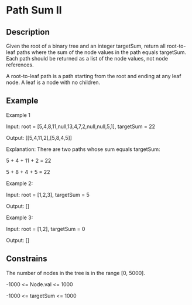 # Path Sum II

## Description

Given the root of a binary tree and an integer targetSum, return all root-to-leaf paths where the sum of the node values in the path equals targetSum. Each path should be returned as a list of the node values, not node references.

A root-to-leaf path is a path starting from the root and ending at any leaf node. A leaf is a node with no children.

## Example 

Example 1

Input: root = [5,4,8,11,null,13,4,7,2,null,null,5,1], targetSum = 22

Output: [[5,4,11,2],[5,8,4,5]]

Explanation: There are two paths whose sum equals targetSum:

5 + 4 + 11 + 2 = 22

5 + 8 + 4 + 5 = 22

Example 2:

Input: root = [1,2,3], targetSum = 5

Output: []

Example 3:

Input: root = [1,2], targetSum = 0

Output: []

## Constrains

The number of nodes in the tree is in the range [0, 5000].

-1000 <= Node.val <= 1000

-1000 <= targetSum <= 1000